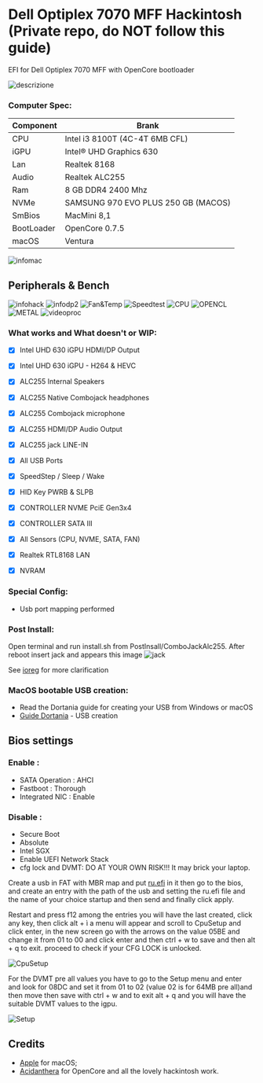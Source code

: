 # Dell Optiplex 7070 MFF Hackintosh (Private repo, do NOT follow this guide)

EFI for Dell Optiplex 7070 MFF with OpenCore bootloader

![descrizione](./Screenshot/pc.jpg)

### Computer Spec:

| Component        | Brank                              |
| ---------------- | ---------------------------------- |
| CPU              | Intel i3 8100T (4C-4T 6MB CFL)     |
| iGPU             | Intel® UHD Graphics 630            |
| Lan              | Realtek 8168                       |
| Audio            | Realtek ALC255                     |
| Ram              | 8 GB DDR4 2400 Mhz                 |
| NVMe             | SAMSUNG 970 EVO PLUS 250 GB (MACOS)|
| SmBios           | MacMini 8,1                        |
| BootLoader       | OpenCore 0.7.5                     |
| macOS            | Ventura                            |


![infomac](./Screenshot/infomac.png)

## Peripherals & Bench

![infohack](./Screenshot/hackintooldevice.png)
![infodp2](./Screenshot/DpciScreen2.png)
![Fan&Temp](./Screenshot/fantemp.png)
![Speedtest](./Screenshot/speedtest.png)
![CPU](./Screenshot/cpu.png)
![OPENCL](./Screenshot/opencl.png)
![METAL](./Screenshot/metal.png)
![videoproc](./Screenshot/videoproc.png)


### What works and What doesn't or WIP:

- [x] Intel UHD 630 iGPU HDMI/DP Output
- [x] Intel UHD 630 iGPU - H264 & HEVC
- [x] ALC255 Internal Speakers
- [x] ALC255 Native Combojack headphones
- [x] ALC255 Combojack microphone
- [x] ALC255 HDMI/DP Audio Output
- [x] ALC255 jack LINE-IN
- [x] All USB Ports 
- [x] SpeedStep / Sleep / Wake
- [x] HID Key PWRB & SLPB 
- [x] CONTROLLER NVME PciE Gen3x4
- [x] CONTROLLER SATA III
- [x] All Sensors (CPU, NVME, SATA, FAN)
- [x] Realtek RTL8168 LAN
- [x] NVRAM



### Special Config:

- Usb port mapping performed

### Post Install:

Open terminal and run install.sh from PostInsall/ComboJackAlc255. After reboot insert jack and appears this image
![jack](./Screenshot/Combojackfix.png)

See [ioreg](./ioregMacmini.ioreg) for more clarification

### MacOS bootable USB creation:
- Read the Dortania guide for creating your USB from Windows or macOS
- [Guide Dortania](https://dortania.github.io/OpenCore-Install-Guide/installer-guide/) - USB creation


## Bios settings
### Enable :
* SATA Operation : AHCI
* Fastboot : Thorough
* Integrated NIC : Enable


### Disable : 
* Secure Boot
* Absolute
* Intel SGX
* Enable UEFI Network Stack
* cfg lock and DVMT: DO AT YOUR OWN RISK!!! It may brick your laptop.

 
Create a usb in FAT with MBR map and put [ru.efi](https://github.com/Lorys89/DELL_OPTIPLEX_3060_MFF/raw/main/TOOLS%20EFI%20MOD/RU.efi) in it 
then go to the bios, and create an entry with the path of the usb and setting the ru.efi file and the name of 
your choice startup and then send and finally click apply.

Restart and press f12 among the entries you will have the last created, click any key, then click alt + ì a menu will appear and
scroll to CpuSetup and click enter, in the new screen go with the arrows on the value 05BE and change it from 01 to 00 and click 
enter and then ctrl + w to save and then alt + q to exit. proceed to check if your CFG LOCK is unlocked.

![CpuSetup](./TOOLS%20EFI%20MOD/CFG.bmp)

For the DVMT pre all values you have to go to the Setup menu and enter and look for 08DC and set it from 01 to 02 (value 02 is for 64MB pre all)and then move then save with ctrl + w and to exit alt + q and you will have the suitable DVMT values to the igpu. 

![Setup](./TOOLS%20EFI%20MOD/DVMT.bmp)

## Credits

- [Apple](https://apple.com) for macOS;
- [Acidanthera](https://github.com/acidanthera) for OpenCore and all the lovely hackintosh work.

